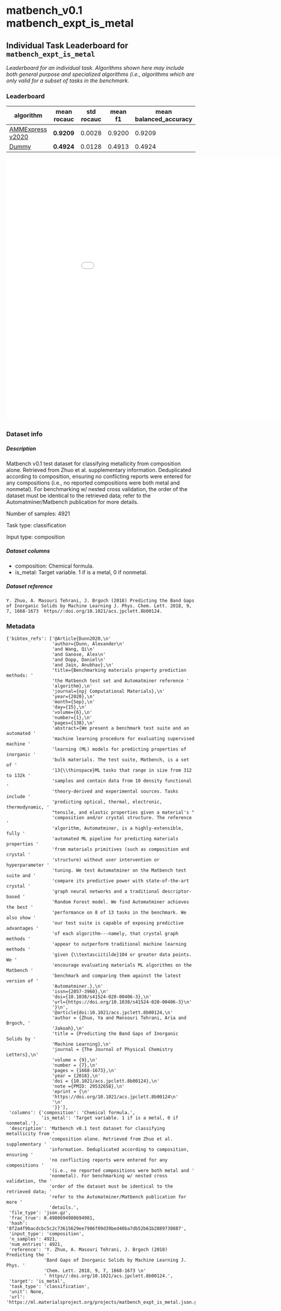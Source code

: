 # matbench_v0.1 matbench_expt_is_metal

## Individual Task Leaderboard for `matbench_expt_is_metal`

_Leaderboard for an individual task. Algorithms shown here may include both general purpose and specialized algorithms (i.e., algorithms which are only valid for a subset of tasks in the benchmark._

### Leaderboard

| algorithm | mean rocauc | std rocauc | mean f1 | mean balanced_accuracy |
|------|------|------|------|------|
| [AMMExpress v2020](/Full%20Benchmark%20Data/matbench_v0.1_automatminer_expressv2020) | **0.9209** | 0.0028 | 0.9200 | 0.9209 | 
| [Dummy](/Full%20Benchmark%20Data/matbench_v0.1_dummy) | **0.4924** | 0.0128 | 0.4913 | 0.4924 | 


<iframe src="../../static/task_matbench_v0.1_matbench_expt_is_metal.html" class="is-fullwidth" height="700px" width="1000px" frameBorder="0"> </iframe>

### Dataset info

##### Description

Matbench v0.1 test dataset for classifying metallicity from composition alone. Retrieved from Zhuo et al. supplementary information. Deduplicated according to composition, ensuring no conflicting reports were entered for any compositions (i.e., no reported compositions were both metal and nonmetal). For benchmarking w/ nested cross validation, the order of the dataset must be identical to the retrieved data; refer to the Automatminer/Matbench publication for more details.

Number of samples: 4921

Task type: classification

Input type: composition

##### Dataset columns

- composition: Chemical formula.
- is_metal: Target variable. 1 if is a metal, 0 if nonmetal.


##### Dataset reference

 `Y. Zhuo, A. Masouri Tehrani, J. Brgoch (2018) Predicting the Band Gaps of Inorganic Solids by Machine Learning J. Phys. Chem. Lett. 2018, 9, 7, 1668-1673 
 https//:doi.org/10.1021/acs.jpclett.8b00124.`

### Metadata

```
{'bibtex_refs': ['@Article{Dunn2020,\n'
                 'author={Dunn, Alexander\n'
                 'and Wang, Qi\n'
                 'and Ganose, Alex\n'
                 'and Dopp, Daniel\n'
                 'and Jain, Anubhav},\n'
                 'title={Benchmarking materials property prediction methods: '
                 'the Matbench test set and Automatminer reference '
                 'algorithm},\n'
                 'journal={npj Computational Materials},\n'
                 'year={2020},\n'
                 'month={Sep},\n'
                 'day={15},\n'
                 'volume={6},\n'
                 'number={1},\n'
                 'pages={138},\n'
                 'abstract={We present a benchmark test suite and an automated '
                 'machine learning procedure for evaluating supervised machine '
                 'learning (ML) models for predicting properties of inorganic '
                 'bulk materials. The test suite, Matbench, is a set of '
                 '13{\\thinspace}ML tasks that range in size from 312 to 132k '
                 'samples and contain data from 10 density functional '
                 'theory-derived and experimental sources. Tasks include '
                 'predicting optical, thermal, electronic, thermodynamic, '
                 "tensile, and elastic properties given a material's "
                 'composition and/or crystal structure. The reference '
                 'algorithm, Automatminer, is a highly-extensible, fully '
                 'automated ML pipeline for predicting materials properties '
                 'from materials primitives (such as composition and crystal '
                 'structure) without user intervention or hyperparameter '
                 'tuning. We test Automatminer on the Matbench test suite and '
                 'compare its predictive power with state-of-the-art crystal '
                 'graph neural networks and a traditional descriptor-based '
                 'Random Forest model. We find Automatminer achieves the best '
                 'performance on 8 of 13 tasks in the benchmark. We also show '
                 'our test suite is capable of exposing predictive advantages '
                 'of each algorithm---namely, that crystal graph methods '
                 'appear to outperform traditional machine learning methods '
                 'given {\\textasciitilde}104 or greater data points. We '
                 'encourage evaluating materials ML algorithms on the Matbench '
                 'benchmark and comparing them against the latest version of '
                 'Automatminer.},\n'
                 'issn={2057-3960},\n'
                 'doi={10.1038/s41524-020-00406-3},\n'
                 'url={https://doi.org/10.1038/s41524-020-00406-3}\n'
                 '}\n',
                 '@article{doi:10.1021/acs.jpclett.8b00124,\n'
                 'author = {Zhuo, Ya and Mansouri Tehrani, Aria and Brgoch, '
                 'Jakoah},\n'
                 'title = {Predicting the Band Gaps of Inorganic Solids by '
                 'Machine Learning},\n'
                 'journal = {The Journal of Physical Chemistry Letters},\n'
                 'volume = {9},\n'
                 'number = {7},\n'
                 'pages = {1668-1673},\n'
                 'year = {2018},\n'
                 'doi = {10.1021/acs.jpclett.8b00124},\n'
                 'note ={PMID: 29532658},\n'
                 'eprint = {\n'
                 'https://doi.org/10.1021/acs.jpclett.8b00124\n'
                 '\n'
                 '}}'],
 'columns': {'composition': 'Chemical formula.',
             'is_metal': 'Target variable. 1 if is a metal, 0 if nonmetal.'},
 'description': 'Matbench v0.1 test dataset for classifying metallicity from '
                'composition alone. Retrieved from Zhuo et al. supplementary '
                'information. Deduplicated according to composition, ensuring '
                'no conflicting reports were entered for any compositions '
                '(i.e., no reported compositions were both metal and '
                'nonmetal). For benchmarking w/ nested cross validation, the '
                'order of the dataset must be identical to the retrieved data; '
                'refer to the Automatminer/Matbench publication for more '
                'details.',
 'file_type': 'json.gz',
 'frac_true': 0.4980694980694981,
 'hash': '8f2a4f9bacdcbc5c2c73615629ee7986f09d39bed40ba7db52b61b2889730887',
 'input_type': 'composition',
 'n_samples': 4921,
 'num_entries': 4921,
 'reference': 'Y. Zhuo, A. Masouri Tehrani, J. Brgoch (2018) Predicting the '
              'Band Gaps of Inorganic Solids by Machine Learning J. Phys. '
              'Chem. Lett. 2018, 9, 7, 1668-1673 \n'
              ' https//:doi.org/10.1021/acs.jpclett.8b00124.',
 'target': 'is_metal',
 'task_type': 'classification',
 'unit': None,
 'url': 'https://ml.materialsproject.org/projects/matbench_expt_is_metal.json.gz'}
```

